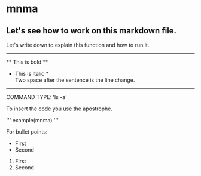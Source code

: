 # mnma

## Let's see how to work on this markdown file. 

Let's write down to explain this function and how to run it. 

---
** This is bold **  
* This is Italic *  
Two space after the sentence is the line change. 
---
COMMAND TYPE: 'ls -a'  

To insert the code you use the apostrophe.

'''
example(mnma)
'''

For bullet points: 

* First
* Second

1. First 
2. Second
